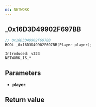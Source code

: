 ```yaml
---
ns: NETWORK
---
```

## _0x16D3D49902F697BB

```c
// 0x16D3D49902F697BB
BOOL _0x16D3D49902F697BB(Player player);
```

```
Introduced: v323
NETWORK_IS_*
```

## Parameters
* **player**:

## Return value

